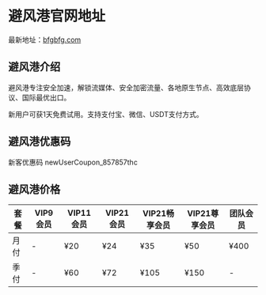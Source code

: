 # 避风港官网地址

最新地址：[bfgbfg.com](https://www.bfgok.com/auth/register?code=UDbSv)

## 避风港介绍

避风港专注安全加速，解锁流媒体、安全加密流量、各地原生节点、高效底层协议、国际最优出口。

新用户可获1天免费试用。支持支付宝、微信、USDT支付方式。

## 避风港优惠码

新客优惠码 newUserCoupon_857857thc

## 避风港价格

|套餐|VIP9会员|VIP11会员|VIP21会员|VIP21畅享会员|VIP21尊享会员|团队会员|
|----|----|----|----|----|----|----|
|月付|-|¥20|¥24|¥35|¥50|¥400|
|季付|-|¥60|¥72|¥105|¥150|-|
